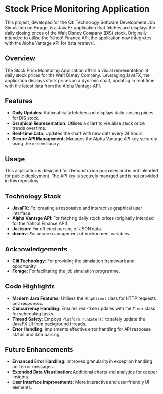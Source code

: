 # Stock Price Monitoring Application

This project, developed for the Citi Technology Software Development Job Simulation on Forage, is a JavaFX application that fetches and displays the daily closing prices of the Walt Disney Company (DIS) stock. Originally intended to utilise the Yahoo! Finance API, the application now integrates with the Alpha Vantage API for data retrieval.

## Overview

The Stock Price Monitoring Application offers a visual representation of daily stock prices for the Walt Disney Company. Leveraging JavaFX, the application displays stock prices on a dynamic chart, updating in real-time with the latest data from the [Alpha Vantage API](https://www.alphavantage.co).

## Features

- **Daily Updates**: Automatically fetches and displays daily closing prices for DIS stock.
- **Graphical Representation**: Utilises a chart to visualise stock price trends over time.
- **Real-time Data**: Updates the chart with new data every 24 hours.
- **Secure API Management**: Manages the Alpha Vantage API key securely using the `dotenv` library.

## Usage

This application is designed for demonstration purposes and is not intended for public deployment. The API key is securely managed and is not provided in this repository.

## Technology Stack

- **JavaFX**: For creating a responsive and interactive graphical user interface.
- **Alpha Vantage API**: For fetching daily stock prices (originally intended for the Yahoo! Finance API).
- **Jackson**: For efficient parsing of JSON data.
- **dotenv**: For secure management of environment variables.

## Acknowledgements

- **Citi Technology**: For providing the simulation framework and opportunity.
- **Forage**: For facilitating the job simulation programme.

## Code Highlights

- **Modern Java Features**: Utilises the `HttpClient` class for HTTP requests and responses.
- **Concurrency Handling**: Ensures real-time updates with the `Timer` class for scheduling tasks.
- **Thread Safety**: Employs `Platform.runLater()` to safely update the JavaFX UI from background threads.
- **Error Handling**: Implements effective error handling for API response status and data parsing.

## Future Enhancements

- **Enhanced Error Handling**: Improved granularity in exception handling and error messages.
- **Extended Data Visualisation**: Additional charts and analytics for deeper insights.
- **User Interface Improvements**: More interactive and user-friendly UI elements.
